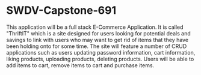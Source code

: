 # SWDV-Capstone-691
This application will be a full stack E-Commerce Application.  It is called "ThriftIT" which is a site designed for users looking for potential deals and savings to link with users who may want to get rid of items that they have been holding onto for some time. The site will feature a number of CRUD applications such as users updating password information, cart information, liking products, uploading products, deleting products. Users will be able to add items to cart, remove items to cart and purchase items.
